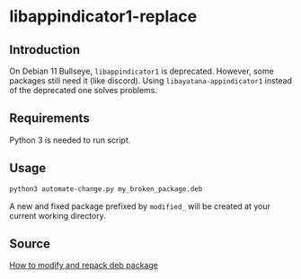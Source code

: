# libappindicator1-replace

## Introduction

On Debian 11 Bullseye, `libappindicator1` is deprecated. However, some packages still need it (like discord).
Using `libayatana-appindicator1` instead of the deprecated one solves problems.

## Requirements

Python 3 is needed to run script.

## Usage

```bash
python3 automate-change.py my_broken_package.deb
```

A new and fixed package prefixed by `modified_` will be created at your current working directory.

## Source

[How to modify and repack deb package](https://medium.com/@kasunmaduraeng/how-to-modify-and-repack-deb-package-436f8351af41)
